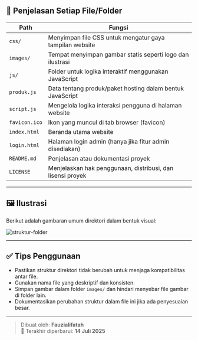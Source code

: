 
## 📘 Penjelasan Setiap File/Folder

| Path             | Fungsi                                                                 |
|------------------|------------------------------------------------------------------------|
| `css/`           | Menyimpan file CSS untuk mengatur gaya tampilan website                |
| `images/`        | Tempat menyimpan gambar statis seperti logo dan ilustrasi              |
| `js/`            | Folder untuk logika interaktif menggunakan JavaScript                  |
| `produk.js`      | Data tentang produk/paket hosting dalam bentuk JavaScript              |
| `script.js`      | Mengelola logika interaksi pengguna di halaman website                 |
| `favicon.ico`    | Ikon yang muncul di tab browser (favicon)                              |
| `index.html`     | Beranda utama website                                                  |
| `login.html`     | Halaman login admin (hanya jika fitur admin disediakan)                |
| `README.md`      | Penjelasan atau dokumentasi proyek                                     |
| `LICENSE`        | Menjelaskan hak penggunaan, distribusi, dan lisensi proyek             |

---

## 🖼️ Ilustrasi

Berikut adalah gambaran umum direktori dalam bentuk visual:

![struktur-folder](https://files.catbox.moe/0g81e5.jpg)

---

## ✅ Tips Penggunaan

- Pastikan struktur direktori tidak berubah untuk menjaga kompatibilitas antar file.
- Gunakan nama file yang deskriptif dan konsisten.
- Simpan gambar dalam folder `images/` dan hindari menyebar file gambar di folder lain.
- Dokumentasikan perubahan struktur dalam file ini jika ada penyesuaian besar.

---

> Dibuat oleh: **Fauzialifatah**  
> 📆 Terakhir diperbarui: **14 Juli 2025**

